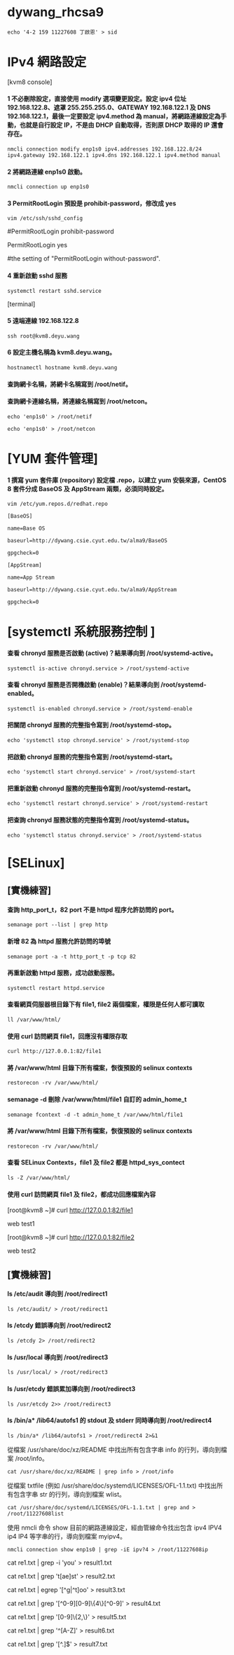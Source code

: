 # dywang_rhcsa9
```
echo '4-2 159 11227608 丁啟恩' > sid
```
# IPv4 網路設定 
[kvm8 console]

#### 1 不必刪除設定，直接使用 modify 選項變更設定。設定 ipv4 位址 192.168.122.8、遮罩 255.255.255.0、GATEWAY 192.168.122.1 及 DNS 192.168.122.1，最後一定要設定 ipv4.method 為 manual，將網路連線設定為手動，也就是自行設定 IP，不是由 DHCP 自動取得，否則原 DHCP 取得的 IP 還會存在。 
```
nmcli connection modify enp1s0 ipv4.addresses 192.168.122.8/24 ipv4.gateway 192.168.122.1 ipv4.dns 192.168.122.1 ipv4.method manual
```
#### 2 將網路連線 enp1s0 啟動。 
```
nmcli connection up enp1s0
```
#### 3 PermitRootLogin 預設是 prohibit-password，修改成 yes
```
vim /etc/ssh/sshd_config
```
#PermitRootLogin prohibit-password

PermitRootLogin yes

#the setting of "PermitRootLogin without-password".

#### 4 重新啟動 sshd 服務
```
systemctl restart sshd.service
```
[terminal]

#### 5 遠端連線 192.168.122.8
```
ssh root@kvm8.deyu.wang
```
#### 6 設定主機名稱為 kvm8.deyu.wang。 
```
hostnamectl hostname kvm8.deyu.wang
```
#### 查詢網卡名稱，將網卡名稱寫到 /root/netif。
#### 查詢網卡連線名稱，將連線名稱寫到 /root/netcon。
```
echo 'enp1s0' > /root/netif

echo 'enp1s0' > /root/netcon
```
# [YUM 套件管理]

#### 1 撰寫 yum 套件庫 (repository) 設定檔 .repo，以建立 yum 安裝來源，CentOS 8 套件分成 BaseOS 及 AppStream 兩類，必須同時設定。 
```
vim /etc/yum.repos.d/redhat.repo
```
```
[BaseOS]

name=Base OS

baseurl=http://dywang.csie.cyut.edu.tw/alma9/BaseOS

gpgcheck=0

[AppStream]

name=App Stream

baseurl=http://dywang.csie.cyut.edu.tw/alma9/AppStream

gpgcheck=0
```
# [systemctl 系統服務控制 ]

#### 查看 chronyd 服務是否啟動 (active)？結果導向到 /root/systemd-active。
```
systemctl is-active chronyd.service > /root/systemd-active
```
#### 查看 chronyd 服務是否開機啟動 (enable)？結果導向到 /root/systemd-enabled。
```
systemctl is-enabled chronyd.service > /root/systemd-enable
```
#### 把關閉 chronyd 服務的完整指令寫到 /root/systemd-stop。
```
echo 'systemctl stop chronyd.service' > /root/systemd-stop
```
#### 把啟動 chronyd 服務的完整指令寫到 /root/systemd-start。
```
echo 'systemctl start chronyd.service' > /root/systemd-start
```
#### 把重新啟動 chronyd 服務的完整指令寫到 /root/systemd-restart。
```
echo 'systemctl restart chronyd.service' > /root/systemd-restart
```
#### 把查詢 chronyd 服務狀態的完整指令寫到 /root/systemd-status。
```
echo 'systemctl status chronyd.service' > /root/systemd-status
```
# [SELinux]
## [實機練習]
#### 查詢 http_port_t，82 port 不是 httpd 程序允許訪問的 port。 
```
semanage port --list | grep http
```
#### 新增 82 為 httpd 服務允許訪問的埠號
```
semanage port -a -t http_port_t -p tcp 82
```
#### 再重新啟動 httpd 服務，成功啟動服務。
```
systemctl restart httpd.service
```
#### 查看網頁伺服器根目錄下有 file1, file2 兩個檔案，權限是任何人都可讀取
```
ll /var/www/html/
```
#### 使用 curl 訪問網頁 file1，回應沒有權限存取
```
curl http://127.0.0.1:82/file1
```
#### 將 /var/www/html 目錄下所有檔案，恢復預設的 selinux contexts
```
restorecon -rv /var/www/html/
```
#### semanage -d 刪除 /var/www/html/file1 自訂的 admin_home_t
```
semanage fcontext -d -t admin_home_t /var/www/html/file1
```
#### 將 /var/www/html 目錄下所有檔案，恢復預設的 selinux contexts
```
restorecon -rv /var/www/html/
```
#### 查看 SELinux Contexts，file1 及 file2 都是 httpd_sys_contect
```
ls -Z /var/www/html/
```
#### 使用 curl 訪問網頁 file1 及 file2，都成功回應檔案內容
[root@kvm8 ~]# curl http://127.0.0.1:82/file1

web test1

[root@kvm8 ~]# curl http://127.0.0.1:82/file2

web test2

## [實機練習]
#### ls /etc/audit 導向到 /root/redirect1
```
ls /etc/audit/ > /root/redirect1
```
#### ls /etcdy 錯誤導向到 /root/redirect2
```
ls /etcdy 2> /root/redirect2
```
#### ls /usr/local 導向到 /root/redirect3
```
ls /usr/local/ > /root/redirect3
```
#### ls /usr/etcdy 錯誤累加導向到 /root/redirect3
```
ls /usr/etcdy 2>> /root/redirect3
```
#### ls /bin/a* /lib64/autofs1 的 stdout 及 stderr 同時導向到 /root/redirect4
```
ls /bin/a* /lib64/autofs1 > /root/redirect4 2>&1
```

從檔案 /usr/share/doc/xz/README 中找出所有包含字串 info 的行列，導向到檔案 /root/info。
```
cat /usr/share/doc/xz/README | grep info > /root/info
```
從檔案 txtfile (例如 /usr/share/doc/systemd/LICENSES/OFL-1.1.txt) 中找出所有包含字串 str 的行列，導向到檔案 wlist。
```
cat /usr/share/doc/systemd/LICENSES/OFL-1.1.txt | grep and > /root/11227608list
```
使用 nmcli 命令 show 目前的網路連線設定，經由管線命令找出包含 ipv4 IPV4 ip4 IP4 等字串的行，導向到檔案 myipv4。
```
nmcli connection show enp1s0 | grep -iE ipv?4 > /root/11227608ip
```

cat re1.txt | grep -i 'you' > result1.txt

cat re1.txt | grep 't[ae]st' > result2.txt

cat re1.txt | egrep '[^g|^t]oo' > result3.txt

cat re1.txt | grep '[^0-9][0-9]\\{4\\}[^0-9]' > result4.txt

cat re1.txt | grep '[0-9]\\{2,\\}' > result5.txt

cat re1.txt | grep '^[A-Z]' > result6.txt

cat re1.txt | grep '[^\.]$' > result7.txt
